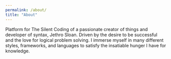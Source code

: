 ```yaml
---
permalink: /about/
title: "About"
---
```


Platform for The Silent Coding of a passionate creator of things and developer of syntax, Jethro Sloan.
Driven by the desire to be successful and the love for logical problem solving.
I immerse myself in many different styles, frameworks, and languages to satisfy the insatiable hunger I have for knowledge.